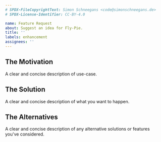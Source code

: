 ```yaml
---
# SPDX-FileCopyrightText: Simon Schneegans <code@simonschneegans.de>
# SPDX-License-Identifier: CC-BY-4.0

name: Feature Request
about: Suggest an idea for Fly-Pie.
title: ''
labels: enhancement
assignees: ''
---
```


<!-- 
Note: If you have a rather vague idea, you can consider to discuss the idea first at the discussions board:
https://github.com/Schneegans/Fly-Pie/discussions?discussions_q=category%3A%22Ideas+%26+Feature+Discussions%22
-->

## The Motivation
A clear and concise description of use-case.

## The Solution
A clear and concise description of what you want to happen.

## The Alternatives
A clear and concise description of any alternative solutions or features you've considered.
